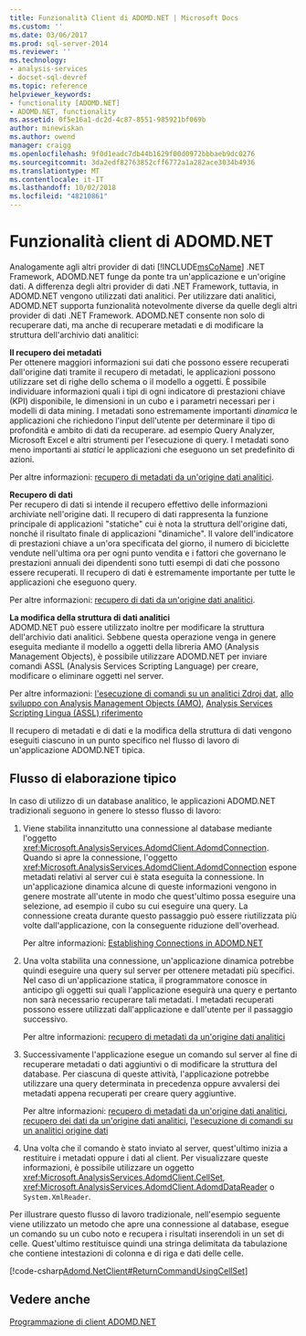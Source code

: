 ```yaml
---
title: Funzionalità Client di ADOMD.NET | Microsoft Docs
ms.custom: ''
ms.date: 03/06/2017
ms.prod: sql-server-2014
ms.reviewer: ''
ms.technology:
- analysis-services
- docset-sql-devref
ms.topic: reference
helpviewer_keywords:
- functionality [ADOMD.NET]
- ADOMD.NET, functionality
ms.assetid: 0f5e16a1-dc2d-4c87-8551-985921bf069b
author: minewiskan
ms.author: owend
manager: craigg
ms.openlocfilehash: 9f0d1eadc7db44b1629f00d0972bbbaeb9dc0276
ms.sourcegitcommit: 3da2edf82763852cff6772a1a282ace3034b4936
ms.translationtype: MT
ms.contentlocale: it-IT
ms.lasthandoff: 10/02/2018
ms.locfileid: "48210861"
---
```

# <a name="adomdnet-client-functionality"></a>Funzionalità client di ADOMD.NET
  Analogamente agli altri provider di dati [!INCLUDE[msCoName](../../includes/msconame-md.md)] .NET Framework, ADOMD.NET funge da ponte tra un'applicazione e un'origine dati. A differenza degli altri provider di dati .NET Framework, tuttavia, in ADOMD.NET vengono utilizzati dati analitici. Per utilizzare dati analitici, ADOMD.NET supporta funzionalità notevolmente diverse da quelle degli altri provider di dati .NET Framework. ADOMD.NET consente non solo di recuperare dati, ma anche di recuperare metadati e di modificare la struttura dell'archivio dati analitici:  
  
 **Il recupero dei metadati**  
 Per ottenere maggiori informazioni sui dati che possono essere recuperati dall'origine dati tramite il recupero di metadati, le applicazioni possono utilizzare set di righe dello schema o il modello a oggetti. È possibile individuare informazioni quali i tipi di ogni indicatore di prestazioni chiave (KPI) disponibile, le dimensioni in un cubo e i parametri necessari per i modelli di data mining. I metadati sono estremamente importanti *dinamica* le applicazioni che richiedono l'input dell'utente per determinare il tipo di profondità e ambito di dati da recuperare. ad esempio Query Analyzer, Microsoft Excel e altri strumenti per l'esecuzione di query. I metadati sono meno importanti ai *statici* le applicazioni che eseguono un set predefinito di azioni.  
  
 Per altre informazioni: [recupero di metadati da un'origine dati analitici](retrieving-metadata-from-an-analytical-data-source.md).  
  
 **Recupero di dati**  
 Per recupero di dati si intende il recupero effettivo delle informazioni archiviate nell'origine dati. Il recupero di dati rappresenta la funzione principale di applicazioni "statiche" cui è nota la struttura dell'origine dati, nonché il risultato finale di applicazioni "dinamiche". Il valore dell'indicatore di prestazioni chiave a un'ora specificata del giorno, il numero di biciclette vendute nell'ultima ora per ogni punto vendita e i fattori che governano le prestazioni annuali dei dipendenti sono tutti esempi di dati che possono essere recuperati. Il recupero di dati è estremamente importante per tutte le applicazioni che eseguono query.  
  
 Per altre informazioni: [recupero di dati da un'origine dati analitici](retrieving-data-from-an-analytical-data-source.md).  
  
 **La modifica della struttura di dati analitici**  
 ADOMD.NET può essere utilizzato inoltre per modificare la struttura dell'archivio dati analitici. Sebbene questa operazione venga in genere eseguita mediante il modello a oggetti della libreria AMO (Analysis Management Objects), è possibile utilizzare ADOMD.NET per inviare comandi ASSL (Analysis Services Scripting Language) per creare, modificare o eliminare oggetti nel server.  
  
 Per altre informazioni: [l'esecuzione di comandi su un analitici Zdroj dat](executing-commands-against-an-analytical-data-source.md), [allo sviluppo con Analysis Management Objects &#40;AMO&#41;](../multidimensional-models/analysis-management-objects/developing-with-analysis-management-objects-amo.md), [Analysis Services Scripting Lingua &#40;ASSL&#41; riferimento](../scripting/analysis-services-scripting-language-assl-for-xmla.md)  
  
 Il recupero di metadati e di dati e la modifica della struttura di dati vengono eseguiti ciascuno in un punto specifico nel flusso di lavoro di un'applicazione ADOMD.NET tipica.  
  
## <a name="typical-process-flow"></a>Flusso di elaborazione tipico  
 In caso di utilizzo di un database analitico, le applicazioni ADOMD.NET tradizionali seguono in genere lo stesso flusso di lavoro:  
  
1.  Viene stabilita innanzitutto una connessione al database mediante l'oggetto <xref:Microsoft.AnalysisServices.AdomdClient.AdomdConnection>. Quando si apre la connessione, l'oggetto <xref:Microsoft.AnalysisServices.AdomdClient.AdomdConnection> espone metadati relativi al server cui è stata eseguita la connessione. In un'applicazione dinamica alcune di queste informazioni vengono in genere mostrate all'utente in modo che quest'ultimo possa eseguire una selezione, ad esempio il cubo su cui eseguire una query. La connessione creata durante questo passaggio può essere riutilizzata più volte dall'applicazione, con la conseguente riduzione dell'overhead.  
  
     Per altre informazioni: [Establishing Connections in ADOMD.NET](connections-in-adomd-net.md)  
  
2.  Una volta stabilita una connessione, un'applicazione dinamica potrebbe quindi eseguire una query sul server per ottenere metadati più specifici. Nel caso di un'applicazione statica, il programmatore conosce in anticipo gli oggetti sui quali l'applicazione eseguirà una query e pertanto non sarà necessario recuperare tali metadati. I metadati recuperati possono essere utilizzati dall'applicazione e dall'utente per il passaggio successivo.  
  
     Per altre informazioni: [recupero di metadati da un'origine dati analitici](retrieving-metadata-from-an-analytical-data-source.md)  
  
3.  Successivamente l'applicazione esegue un comando sul server al fine di recuperare metadati o dati aggiuntivi o di modificare la struttura del database. Per ciascuna di queste attività, l'applicazione potrebbe utilizzare una query determinata in precedenza oppure avvalersi dei metadati appena recuperati per creare query aggiuntive.  
  
     Per altre informazioni: [recupero di metadati da un'origine dati analitici](retrieving-metadata-from-an-analytical-data-source.md), [recupero dei dati da un'origine dati analitici](retrieving-data-from-an-analytical-data-source.md), [l'esecuzione di comandi su un analitici origine dati](executing-commands-against-an-analytical-data-source.md)  
  
4.  Una volta che il comando è stato inviato al server, quest'ultimo inizia a restituire i metadati oppure i dati al client. Per visualizzare queste informazioni, è possibile utilizzare un oggetto <xref:Microsoft.AnalysisServices.AdomdClient.CellSet>, <xref:Microsoft.AnalysisServices.AdomdClient.AdomdDataReader> o `System.XmlReader`.  
  
 Per illustrare questo flusso di lavoro tradizionale, nell'esempio seguente viene utilizzato un metodo che apre una connessione al database, esegue un comando su un cubo noto e recupera i risultati inserendoli in un set di celle. Quest'ultimo restituisce quindi una stringa delimitata da tabulazione che contiene intestazioni di colonna e di riga e dati delle celle.  
  
 [!code-csharp[Adomd.NetClient#ReturnCommandUsingCellSet](../../snippets/csharp/SQL14/adomd.net/adomd.netclient/cs/adomdexample.cs#returncommandusingcellset)]  
  
## <a name="see-also"></a>Vedere anche  
 [Programmazione di client ADOMD.NET](adomd-net-client-programming.md)  
  
  
